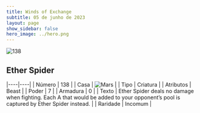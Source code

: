 ```yaml
---
title: Winds of Exchange
subtitle: 05 de junho de 2023
layout: page
show_sidebar: false
hero_image: ../hero.png
---
```


![138](https://mastervault-storage-prod.s3.amazonaws.com/media/card_front/en/600_138_30eada14a851_en.png)


## Ether Spider

|----|----|
| Número | 138 |
| Casa | ![Mars](https://archonarcana.com/images/thumb/d/de/Mars.png/22px-Mars.png "Marte") |
| Tipo | Criatura |
| Atributos | Beast |
| Poder | 7 |
| Armadura | 0 |
| Texto | Ether Spider deals no damage when fighting. Each A that would be added to your opponent’s pool is captured by Ether Spider instead. |
| Raridade | Incomum |

